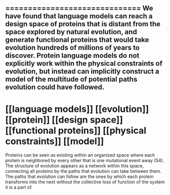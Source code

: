 
==============================
We have found that language models can reach a design space of proteins that is distant from the space explored by natural evolution, and generate functional proteins that would take evolution hundreds of millions of years to discover. Protein language models do not explicitly work within the physical constraints of evolution, but instead can implicitly construct a model of the multitude of potential paths evolution could have followed.
------------------------------
 [[language models]] [[evolution]] [[protein]] [[design space]] [[functional proteins]] [[physical constraints]] [[model]]
==============================
Proteins can be seen as existing within an organized space where each protein is neighbored by every other that is one mutational event away (54). The structure of evolution appears as a network within this space, connecting all proteins by the paths that evolution can take between them. The paths that evolution can follow are the ones by which each protein transforms into the next without the collective loss of function of the system it is a part of.